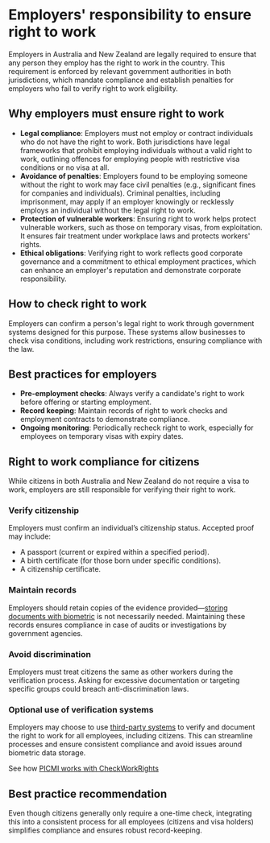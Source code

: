 # Employers' responsibility to ensure right to work

Employers in Australia and New Zealand are legally required to ensure that any person they employ has the right to work in the country. This requirement is enforced by relevant government authorities in both jurisdictions, which mandate compliance and establish penalties for employers who fail to verify right to work eligibility.

## Why employers must ensure right to work

- **Legal compliance**: Employers must not employ or contract individuals who do not have the right to work. Both jurisdictions have legal frameworks that prohibit employing individuals without a valid right to work, outlining offences for employing people with restrictive visa conditions or no visa at all.
- **Avoidance of penalties**: Employers found to be employing someone without the right to work may face civil penalties (e.g., significant fines for companies and individuals). Criminal penalties, including imprisonment, may apply if an employer knowingly or recklessly employs an individual without the legal right to work.
- **Protection of vulnerable workers**: Ensuring right to work helps protect vulnerable workers, such as those on temporary visas, from exploitation. It ensures fair treatment under workplace laws and protects workers' rights.
- **Ethical obligations**: Verifying right to work reflects good corporate governance and a commitment to ethical employment practices, which can enhance an employer's reputation and demonstrate corporate responsibility.

## How to check right to work

Employers can confirm a person's legal right to work through government systems designed for this purpose. These systems allow businesses to check visa conditions, including work restrictions, ensuring compliance with the law.

## Best practices for employers

- **Pre-employment checks**: Always verify a candidate's right to work before offering or starting employment.
- **Record keeping**: Maintain records of right to work checks and employment contracts to demonstrate compliance.
- **Ongoing monitoring**: Periodically recheck right to work, especially for employees on temporary visas with expiry dates.

## Right to work compliance for citizens

While citizens in both Australia and New Zealand do not require a visa to work, employers are still responsible for verifying their right to work.

### Verify citizenship

Employers must confirm an individual’s citizenship status. Accepted proof may include:

- A passport (current or expired within a specified period).
- A birth certificate (for those born under specific conditions).
- A citizenship certificate.

### Maintain records

Employers should retain copies of the evidence provided—[storing documents with biometric](storing-biometric-data) is not necessarily needed. Maintaining these records ensures compliance in case of audits or investigations by government agencies.

### Avoid discrimination

Employers must treat citizens the same as other workers during the verification process. Asking for excessive documentation or targeting specific groups could breach anti-discrimination laws.

### Optional use of verification systems

Employers may choose to use [third-party systems](storing-biometric-data#third-party-systems) to verify and document the right to work for all employees, including citizens. This can streamline processes and ensure consistent compliance and avoid issues around biometric data storage.

<prompt>

See how [PICMI works with CheckWorkRights](../integrations/check-work-rights#how-picmi-works-with-checkworkerrights)

</prompt>

## Best practice recommendation

Even though citizens generally only require a one-time check, integrating this into a consistent process for all employees (citizens and visa holders) simplifies compliance and ensures robust record-keeping.
